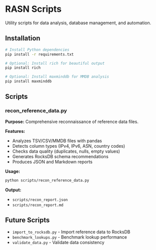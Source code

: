 # RASN Scripts

Utility scripts for data analysis, database management, and automation.

## Installation

```bash
# Install Python dependencies
pip install -r requirements.txt

# Optional: Install rich for beautiful output
pip install rich

# Optional: Install maxminddb for MMDB analysis
pip install maxminddb
```

## Scripts

### recon_reference_data.py

**Purpose:** Comprehensive reconnaissance of reference data files.

**Features:**
- Analyzes TSV/CSV/MMDB files with pandas
- Detects column types (IPv4, IPv6, ASN, country codes)
- Checks data quality (duplicates, nulls, empty values)
- Generates RocksDB schema recommendations
- Produces JSON and Markdown reports

**Usage:**
```bash
python scripts/recon_reference_data.py
```

**Output:**
- `scripts/recon_report.json`
- `scripts/recon_report.md`

## Future Scripts

- `import_to_rocksdb.py` - Import reference data to RocksDB
- `benchmark_lookups.py` - Benchmark lookup performance
- `validate_data.py` - Validate data consistency
